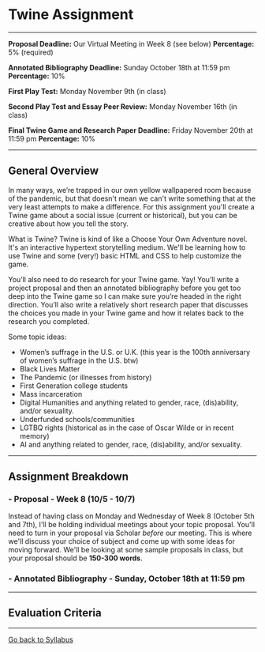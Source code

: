 # Twine Assignment

_____

**Proposal Deadline:** Our Virtual Meeting in Week 8 (see below)
**Percentage:** 5% (required)

**Annotated Bibliography Deadline:** Sunday October 18th at 11:59 pm
**Percentage:** 10%

**First Play Test:** Monday November 9th (in class)

**Second Play Test and Essay Peer Review:** Monday November 16th (in class)

**Final Twine Game and Research Paper Deadline:** Friday November 20th at 11:59 pm
**Percentage:** 10%

_____

## General Overview

In many ways, we’re trapped in our own yellow wallpapered room because of the pandemic, but that doesn't mean we can't write something that at the very least attempts to make a difference. For this assignment you'll create a Twine game about a social issue (current or historical), but you can be creative about how you tell the story. 

What is Twine? Twine is kind of like a Choose Your Own Adventure novel. It's an interactive hypertext storytelling medium. We'll be learning how to use Twine and some (very!) basic HTML and CSS to help customize the game.

You’ll also need to do research for your Twine game. Yay! You’ll write a project proposal and then an annotated bibliography before you get too deep into the Twine game so I can make sure you’re headed in the right direction. You’ll also write a relatively short research paper that discusses the choices you made in your Twine game and how it relates back to the research you completed.

Some topic ideas: 
* Women’s suffrage in the U.S. or U.K. (this year is the 100th anniversary of women’s suffrage in the U.S. btw)
* Black Lives Matter 
* The Pandemic (or illnesses from history)
* First Generation college students
* Mass incarceration 
* Digital Humanities and anything related to gender, race, (dis)ability, and/or sexuality. 
* Underfunded schools/communities
* LGTBQ rights (historical as in the case of Oscar Wilde or in recent memory)
* AI and anything related to gender, race, (dis)ability, and/or sexuality. 

_____

## Assignment Breakdown

### - Proposal - Week 8 (10/5 - 10/7)

Instead of having class on Monday and Wednesday of Week 8 (October 5th and 7th), I'll be holding individual meetings about your topic proposal. You'll need to turn in your proposal via Scholar *before* our meeting. This is where we'll discuss your choice of subject and come up with some ideas for moving forward. We'll be looking at some sample proposals in class, but your proposal should be **150-300 words**. 

### - Annotated Bibliography - Sunday, October 18th at 11:59 pm



_____

## Evaluation Criteria

_____

[Go back to Syllabus](https://deanna-stover.github.io/coursesCNU/2020/idst270fall2020) 
